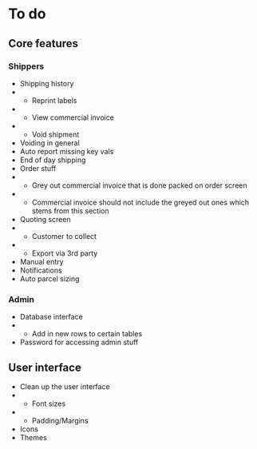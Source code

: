 # To do

## Core features

### Shippers

- Shipping history
- - Reprint labels
- - View commercial invoice
- - Void shipment
- Voiding in general
- Auto report missing key vals
- End of day shipping <!-- Held up by Odoo update --> <!-- Need to get the separate pick/pack differentiation sorted -->
- Order stuff
- - Grey out commercial invoice that is done packed on order screen <!-- Held up by Odoo update -->
- - Commercial invoice should not include the greyed out ones which stems from this section
- Quoting screen
- - Customer to collect
- - Export via 3rd party
- Manual entry <!-- If we can do a manual ship and be able to attach the documents and choose ourselves to pay the customs and import if necessary would be ace -->
- Notifications <!-- The only notifications required are, if there is an issue and why, if the cost seems extreme compared to the price paid, if there is a size issue and if there is missing data somewhere -->
- Auto parcel sizing <!-- Box size and weights to default accordingly ie. mug would be 16x16x16 @ 1kg, a steering wheel would be 41x41x13 @ 2kg. we often use only about 3 different size boxes for most things -->

### Admin

- Database interface
- - Add in new rows to certain tables
- Password for accessing admin stuff

## User interface

- Clean up the user interface
- - Font sizes
- - Padding/Margins
- Icons
- Themes
